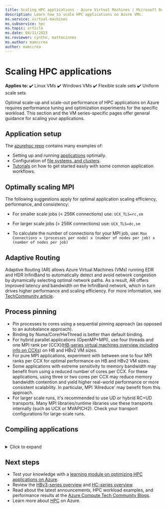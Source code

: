 ```yaml
---
title: Scaling HPC applications - Azure Virtual Machines | Microsoft Docs
description: Learn how to scale HPC applications on Azure VMs. 
ms.service: virtual-machines
ms.subservice: hpc
ms.topic: article
ms.date: 04/11/2023
ms.reviewer: cynthn, mattmcinnes
ms.author: mamccrea
author: mamccrea
---
```


# Scaling HPC applications

**Applies to:** :heavy_check_mark: Linux VMs :heavy_check_mark: Windows VMs :heavy_check_mark: Flexible scale sets :heavy_check_mark: Uniform scale sets

Optimal scale-up and scale-out performance of HPC applications on Azure requires performance tuning and optimization experiments for the specific workload. This section and the VM series-specific pages offer general guidance for scaling your applications.

## Application setup

The [azurehpc repo](https://github.com/Azure/azurehpc) contains many examples of:

- Setting up and running [applications](https://github.com/Azure/azurehpc/tree/master/apps) optimally.
- Configuration of [file systems, and clusters](https://github.com/Azure/azurehpc/tree/master/examples).
- [Tutorials](https://github.com/Azure/azurehpc/tree/master/tutorials) on how to get started easily with some common application workflows.

## Optimally scaling MPI

The following suggestions apply for optimal application scaling efficiency, performance, and consistency:

- For smaller scale jobs (< 256K connections) use: `UCX_TLS=rc,sm`

- For larger scale jobs (> 256K connections) use: `UCX_TLS=dc,sm`

- To calculate the number of connections for your MPI job, use: `Max Connections = (processes per node) x (number of nodes per job) x (number of nodes per job)`

## Adaptive Routing

Adaptive Routing (AR) allows Azure Virtual Machines (VMs) running EDR and HDR InfiniBand to automatically detect and avoid network congestion by dynamically selecting optimal network paths. As a result, AR offers improved latency and bandwidth on the InfiniBand network, which in turn drives higher performance and scaling efficiency. For more information, see [TechCommunity article](https://techcommunity.microsoft.com/t5/azure-compute/adaptive-routing-on-azure-hpc/ba-p/1205217).

## Process pinning

- Pin processes to cores using a sequential pinning approach (as opposed to an autobalance approach). 
- Binding by Numa/Core/HwThread is better than default binding.
- For hybrid parallel applications (OpenMP+MPI), use four threads and one MPI rank per [CCX]([HB-series virtual machines overview including info on CCXs](/azure/virtual-machines/hb-series-overview)) on HB and HBv2 VM sizes.
- For pure MPI applications, experiment with between one to four MPI ranks per CCX for optimal performance on HB and HBv2 VM sizes.
- Some applications with extreme sensitivity to memory bandwidth may benefit from using a reduced number of cores per CCX. For these applications, using three or two cores per CCX may reduce memory bandwidth contention and yield higher real-world performance or more consistent scalability. In particular, MPI 'Allreduce' may benefit from this approach.
- For larger scale runs, it's recommended to use UD or hybrid RC+UD transports. Many MPI libraries/runtime libraries use these transports internally (such as UCX or MVAPICH2). Check your transport configurations for large-scale runs.

## Compiling applications
<br>
<details>
<summary>Click to expand</summary>

Though not necessary, compiling applications with appropriate optimization flags provides the best scale-up performance on HB and HC-series VMs.

### AMD Optimizing C/C++ Compiler

The AMD Optimizing C/C++ Compiler (AOCC) compiler system offers a high level of advanced optimizations, multi-threading, and processor support that includes global optimization, vectorization, inter-procedural analyses, loop transformations, and code generation. AOCC compiler binaries are suitable for Linux systems having GNU C Library (glibc) version 2.17 and above. The compiler suite consists of a C/C++ compiler (clang), a Fortran compiler (FLANG), and a Fortran front end to Clang (Dragon Egg).

### Clang

Clang is a C, C++, and Objective-C compiler handling preprocessing, parsing, optimization, code generation, assembly, and linking. 
Clang supports the  `-march=znver1` flag to enable best code generation and tuning for AMD’s Zen based x86 architecture.

### FLANG

The FLANG compiler is a recent addition to the AOCC suite (added April 2018) and is currently in prerelease for developers to download and test. Based on Fortran 2008, AMD extends the GitHub version of [FLANG](https://github.com/flang-compiler/flang). The FLANG compiler supports all Clang compiler options and other number of FLANG-specific compiler options.

### DragonEgg

DragonEgg is a gcc plugin that replaces GCC’s optimizers and code generators from the LLVM project. DragonEgg that comes with AOCC works with gcc-4.8.x, has been tested for x86-32/x86-64 targets, and has been successfully used on various Linux platforms.

GFortran is the actual frontend for Fortran programs responsible for preprocessing, parsing, and semantic analysis generating the GCC GIMPLE intermediate representation (IR). DragonEgg is a GNU plugin, plugging into GFortran compilation flow. It implements the GNU plugin API. With the plugin architecture, DragonEgg becomes the compiler driver, driving the different phases of compilation.  After following the download and installation instructions, Dragon Egg can be invoked using: 

```bash
gfortran [gFortran flags] 
   -fplugin=/path/AOCC-1.2-Compiler/AOCC-1.2-     
   FortranPlugin/dragonegg.so [plugin optimization flags]     
   -c xyz.f90 $ clang -O3 -lgfortran -o xyz xyz.o $./xyz
```

### PGI Compiler

PGI Community Edition 17 is confirmed to work with AMD EPYC. A PGI-compiled version of STREAM does deliver full memory bandwidth of the platform. The newer Community Edition 18.10 (Nov 2018) should likewise work well. Use this CLI command to compile with the Intel Compiler:

```bash
pgcc $(OPTIMIZATIONS_PGI) $(STACK) -DSTREAM_ARRAY_SIZE=800000000 stream.c -o stream.pgi
```

### Intel Compiler

Intel Compiler 18 is confirmed to work with AMD EPYC. Use this CLI command to compile with the Intel Compiler.

```bash
icc -o stream.intel stream.c -DSTATIC -DSTREAM_ARRAY_SIZE=800000000 -mcmodel=large -shared-intel -Ofast –qopenmp
```

### GCC Compiler

For HPC workloads, AMD recommends GCC compiler 7.3 or newer. Older versions, such as 4.8.5 included with RHEL/CentOS 7.4, aren't recommended. GCC 7.3, and newer, delivers higher performance on HPL, HPCG, and DGEMM tests.

```bash
gcc $(OPTIMIZATIONS) $(OMP) $(STACK) $(STREAM_PARAMETERS) stream.c -o stream.gcc
```

</details>

## Next steps

- Test your knowledge with a [learning module on optimizing HPC applications on Azure](/training/modules/optimize-tightly-coupled-hpc-apps/).
- Review the [HBv3-series overview](hbv3-series-overview.md) and [HC-series overview](hc-series-overview.md).
- Read about the latest announcements, HPC workload examples, and performance results at the [Azure Compute Tech Community Blogs](https://techcommunity.microsoft.com/t5/azure-compute/bg-p/AzureCompute).
- Learn more about [HPC](/azure/architecture/topics/high-performance-computing/) on Azure.
